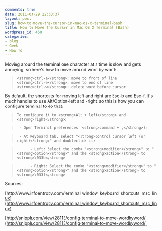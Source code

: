```yaml
---
comments: true
date: 2011-03-29 22:30:37
layout: post
slug: how-to-move-the-cursor-in-mac-os-x-terminal-bash
title: How to Move the Cursor in Mac OS X Terminal (Bash)
wordpress_id: 450
categories:
- blog
- Geek
- How To
---
```


Moving around the terminal one character at a time is slow and gets annoying, so here's how to move around word by word:


> 

>     
>     <strong>ctrl-a</strong>: move to front of line
>     <strong>ctrl-e</strong>: move to end of line
>     <strong>ctrl-w</strong>: delete word before cursor
> 
> 





By default, the shortcuts for moving left and right are Esc-b and Esc-f. It's much handier to use Alt/Option-left and -right, so this is how you can configure terminal to do that:


> 

>     
>     To configure it to <strong>Alt + left</strong> and <strong>right</strong>:
> 
> 

>     
>      - Open Terminal preferences (<strong>command + ,</strong>);
> 
> 

>     
>      - At Keyboard tab, select "<strong>control cursor left (or right)</strong>" and doubleclick it;
> 
> 

>     
>           - Left: Select the combo "<strong>modifier</strong>" to "<strong>option</strong>" and the <strong>action</strong> to <strong>\033b</strong>
> 
> 

>     
>           - Right: Select the combo "<strong>modifier</strong>" to "<strong>option</strong>" and the <strong>action</strong> to <strong>\033f</strong>
> 
> 





Sources:

[http://www.infoentropy.com/terminal_window_keyboard_shortcuts_mac_linux](http://www.infoentropy.com/terminal_window_keyboard_shortcuts_mac_linux)

[http://snipplr.com/view/28113/config-terminal-to-move-wordbyword/](http://snipplr.com/view/28113/config-terminal-to-move-wordbyword/)

